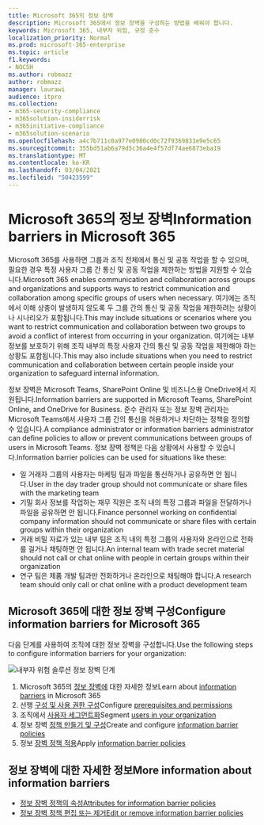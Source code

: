 ```yaml
---
title: Microsoft 365의 정보 장벽
description: Microsoft 365에서 정보 장벽을 구성하는 방법을 배워야 합니다.
keywords: Microsoft 365, 내부자 위험, 규정 준수
localization_priority: Normal
ms.prod: microsoft-365-enterprise
ms.topic: article
f1.keywords:
- NOCSH
ms.author: robmazz
author: robmazz
manager: laurawi
audience: itpro
ms.collection:
- m365-security-compliance
- m365solution-insiderrisk
- m365initiative-compliance
- m365solution-scenario
ms.openlocfilehash: a4c7b711c0a977e0980cd0c72f9369833e9e5c65
ms.sourcegitcommit: 355bd51ab6a79d5c36a4e4f57df74ae6873eba19
ms.translationtype: MT
ms.contentlocale: ko-KR
ms.lasthandoff: 03/04/2021
ms.locfileid: "50423599"
---
```

# <a name="information-barriers-in-microsoft-365"></a><span data-ttu-id="42f8a-104">Microsoft 365의 정보 장벽</span><span class="sxs-lookup"><span data-stu-id="42f8a-104">Information barriers in Microsoft 365</span></span>

<span data-ttu-id="42f8a-105">Microsoft 365를 사용하면 그룹과 조직 전체에서 통신 및 공동 작업을 할 수 있으며, 필요한 경우 특정 사용자 그룹 간 통신 및 공동 작업을 제한하는 방법을 지원할 수 있습니다.</span><span class="sxs-lookup"><span data-stu-id="42f8a-105">Microsoft 365 enables communication and collaboration across groups and organizations and supports ways to restrict communication and collaboration among specific groups of users when necessary.</span></span> <span data-ttu-id="42f8a-106">여기에는 조직에서 이해 상충이 발생하지 않도록 두 그룹 간의 통신 및 공동 작업을 제한하려는 상황이나 시나리오가 포함됩니다.</span><span class="sxs-lookup"><span data-stu-id="42f8a-106">This may include situations or scenarios where you want to restrict communication and collaboration between two groups to avoid a conflict of interest from occurring in your organization.</span></span> <span data-ttu-id="42f8a-107">여기에는 내부 정보를 보호하기 위해 조직 내부의 특정 사용자 간의 통신 및 공동 작업을 제한해야 하는 상황도 포함됩니다.</span><span class="sxs-lookup"><span data-stu-id="42f8a-107">This may also include situations when you need to restrict communication and collaboration between certain people inside your organization to safeguard internal information.</span></span>

<span data-ttu-id="42f8a-108">정보 장벽은 Microsoft Teams, SharePoint Online 및 비즈니스용 OneDrive에서 지원됩니다.</span><span class="sxs-lookup"><span data-stu-id="42f8a-108">Information barriers are supported in Microsoft Teams, SharePoint Online, and OneDrive for Business.</span></span> <span data-ttu-id="42f8a-109">준수 관리자 또는 정보 장벽 관리자는 Microsoft Teams에서 사용자 그룹 간의 통신을 허용하거나 차단하는 정책을 정의할 수 있습니다.</span><span class="sxs-lookup"><span data-stu-id="42f8a-109">A compliance administrator or information barriers administrator can define policies to allow or prevent communications between groups of users in Microsoft Teams.</span></span> <span data-ttu-id="42f8a-110">정보 장벽 정책은 다음 상황에서 사용할 수 있습니다.</span><span class="sxs-lookup"><span data-stu-id="42f8a-110">Information barrier policies can be used for situations like these:</span></span>

- <span data-ttu-id="42f8a-111">일 거래자 그룹의 사용자는 마케팅 팀과 파일을 통신하거나 공유하면 안 됩니다.</span><span class="sxs-lookup"><span data-stu-id="42f8a-111">User in the day trader group should not communicate or share files with the marketing team</span></span>
- <span data-ttu-id="42f8a-112">기밀 회사 정보를 작업하는 재무 직원은 조직 내의 특정 그룹과 파일을 전달하거나 파일을 공유하면 안 됩니다.</span><span class="sxs-lookup"><span data-stu-id="42f8a-112">Finance personnel working on confidential company information should not communicate or share files with certain groups within their organization</span></span>
- <span data-ttu-id="42f8a-113">거래 비밀 자료가 있는 내부 팀은 조직 내의 특정 그룹의 사용자와 온라인으로 전화를 걸거나 채팅하면 안 됩니다.</span><span class="sxs-lookup"><span data-stu-id="42f8a-113">An internal team with trade secret material should not call or chat online with people in certain groups within their organization</span></span>
- <span data-ttu-id="42f8a-114">연구 팀은 제품 개발 팀과만 전화하거나 온라인으로 채팅해야 합니다.</span><span class="sxs-lookup"><span data-stu-id="42f8a-114">A research team should only call or chat online with a product development team</span></span>

## <a name="configure-information-barriers-for-microsoft-365"></a><span data-ttu-id="42f8a-115">Microsoft 365에 대한 정보 장벽 구성</span><span class="sxs-lookup"><span data-stu-id="42f8a-115">Configure information barriers for Microsoft 365</span></span>

<span data-ttu-id="42f8a-116">다음 단계를 사용하여 조직에 대한 정보 장벽을 구성합니다.</span><span class="sxs-lookup"><span data-stu-id="42f8a-116">Use the following steps to configure information barriers for your organization:</span></span>

![내부자 위험 솔루션 정보 장벽 단계](../media/ir-solution-ib-steps.png)

1. <span data-ttu-id="42f8a-118">Microsoft 365의 [정보 장벽에](information-barriers.md) 대한 자세한 정보</span><span class="sxs-lookup"><span data-stu-id="42f8a-118">Learn about [information barriers](information-barriers.md) in Microsoft 365</span></span>
2. <span data-ttu-id="42f8a-119">선행 [구성 및 사용 권한 구성](information-barriers-policies.md#prerequisites)</span><span class="sxs-lookup"><span data-stu-id="42f8a-119">Configure [prerequisites and permissions](information-barriers-policies.md#prerequisites)</span></span>
3. <span data-ttu-id="42f8a-120">조직에서 [사용자 세그먼트화](information-barriers-policies.md#part-1-segment-users)</span><span class="sxs-lookup"><span data-stu-id="42f8a-120">Segment [users in your organization](information-barriers-policies.md#part-1-segment-users)</span></span>
4. <span data-ttu-id="42f8a-121">정보 장벽 [정책 만들기 및 구성](information-barriers-policies.md#part-2-define-information-barrier-policies)</span><span class="sxs-lookup"><span data-stu-id="42f8a-121">Create and configure [information barrier policies](information-barriers-policies.md#part-2-define-information-barrier-policies)</span></span>
5. <span data-ttu-id="42f8a-122">정보 [장벽 정책 적용](information-barriers-policies.md#part-3-apply-information-barrier-policies)</span><span class="sxs-lookup"><span data-stu-id="42f8a-122">Apply [information barrier policies](information-barriers-policies.md#part-3-apply-information-barrier-policies)</span></span>

## <a name="more-information-about-information-barriers"></a><span data-ttu-id="42f8a-123">정보 장벽에 대한 자세한 정보</span><span class="sxs-lookup"><span data-stu-id="42f8a-123">More information about information barriers</span></span>

- [<span data-ttu-id="42f8a-124">정보 장벽 정책의 속성</span><span class="sxs-lookup"><span data-stu-id="42f8a-124">Attributes for information barrier policies</span></span>](information-barriers-attributes.md)
- [<span data-ttu-id="42f8a-125">정보 장벽 정책 편집 또는 제거</span><span class="sxs-lookup"><span data-stu-id="42f8a-125">Edit or remove information barrier policies</span></span>](information-barriers-edit-segments-policies.md)